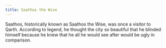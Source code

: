 ```yaml
---
title: Saathos the Wise
---
```


Saathos, historically known as Saathos the Wise, was once a visitor to Qarth. According to legend, he thought the city so beautiful that he blinded himself because he knew that he all he would see after would be ugly in comparison. 


